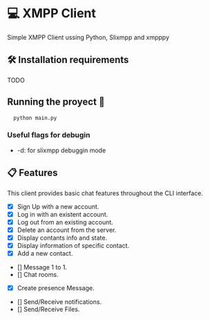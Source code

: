 # 💻 XMPP Client

Simple XMPP Client ussing Python, Slixmpp and xmpppy

## 🛠 Installation requirements

TODO

## Running the proyect 🚀

```shell
  python main.py
```

### Useful flags for debugin

- -d: for slixmpp debuggin mode

## 📋 Features

This client provides basic chat features throughout the CLI interface.

- [x] Sign Up with a new account.
- [X] Log in with an existent account.
- [X] Log out from an existing account.
- [x] Delete an account from the server.
- [X] Display contants info and state.
- [X] Display information of specific contact.
- [X] Add a new contact.
- [] Message 1 to 1.
- [] Chat rooms.
- [X] Create presence Message.
- [] Send/Receive notifications.
- [] Send/Receive Files.
